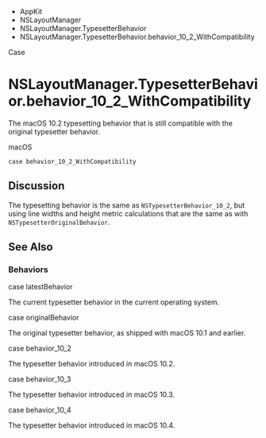 

- AppKit
- NSLayoutManager
- NSLayoutManager.TypesetterBehavior
-  NSLayoutManager.TypesetterBehavior.behavior_10_2_WithCompatibility 

Case

# NSLayoutManager.TypesetterBehavior.behavior_10_2_WithCompatibility

The macOS 10.2 typesetting behavior that is still compatible with the original typesetter behavior.

macOS

``` source
case behavior_10_2_WithCompatibility
```

## Discussion

The typesetting behavior is the same as `NSTypesetterBehavior_10_2`, but using line widths and height metric calculations that are the same as with `NSTypesetterOriginalBehavior`.

## See Also

### Behaviors

case latestBehavior

The current typesetter behavior in the current operating system.

case originalBehavior

The original typesetter behavior, as shipped with macOS 10.1 and earlier.

case behavior_10_2

The typesetter behavior introduced in macOS 10.2.

case behavior_10_3

The typesetter behavior introduced in macOS 10.3.

case behavior_10_4

The typesetter behavior introduced in macOS 10.4.

